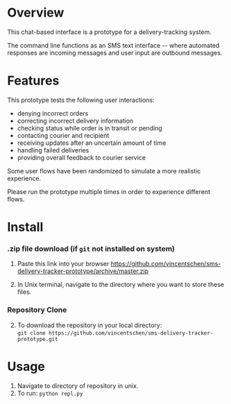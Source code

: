 # Overview
This chat-based interface is a prototype for a delivery-tracking system. 

The command line functions as an SMS text interface -- where automated responses are incoming messages and user input are outbound messages.  

# Features 
This prototype tests the following user interactions: 
- denying incorrect orders 
- correcting incorrect delivery information 
- checking status while order is in transit or pending 
- contacting courier and recipient
- receiving updates after an uncertain amount of time
- handling failed deliveries
- providing overall feedback to courier service

Some user flows have been randomized to simulate a more realistic experience. 

Please run the prototype multiple times in order to experience different flows. 

# Install
### .zip file download (if `git` not installed on system)
  1. Paste this link into your browser 
https://github.com/vincentschen/sms-delivery-tracker-prototype/archive/master.zip

  2. In Unix terminal, navigate to the directory where you want to store these files. 
  
### Repository Clone 

  2. To download the repository in your local directory:   
  `git clone https://github.com/vincentschen/sms-delivery-tracker-prototype.git`
  
# Usage
  1. Navigate to directory of repository in unix. 
  2. To run: 
  `python repl.py`
